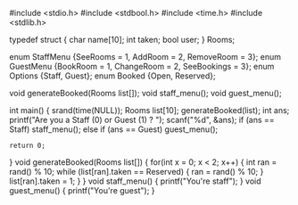 
#include <stdio.h>
#include <stdbool.h>
#include <time.h>
#include <stdlib.h>

typedef struct
{
    char name[10];
    int taken;
    bool user;
} Rooms;

enum StaffMenu {SeeRooms = 1, AddRoom = 2, RemoveRoom = 3};
enum GuestMenu {BookRoom = 1, ChangeRoom = 2, SeeBookings = 3};
enum Options {Staff, Guest};
enum Booked {Open, Reserved};

void generateBooked(Rooms list[]);
void staff_menu();
void guest_menu();

int main()
{
    srand(time(NULL));
    Rooms list[10];
    generateBooked(list);
    int ans;
    printf("Are you a Staff (0) or Guest (1) ? ");
    scanf("%d", &ans);
    if (ans == Staff)
        staff_menu();
    else if (ans == Guest)
        guest_menu();
        
    return 0;
}
void generateBooked(Rooms list[])
{
    for(int x = 0; x < 2; x++)
    {
        int ran = rand() % 10;
        while (list[ran].taken == Reserved)
        {
            ran = rand() % 10;
        }
        list[ran].taken = 1;
    }
}
void staff_menu()
{
    printf("You're staff");
}
void guest_menu()
{
    printf("You're guest");
}
